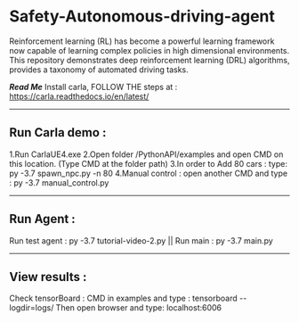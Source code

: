 # Safety-Autonomous-driving-agent
Reinforcement learning (RL) has become a powerful learning framework now capable of learning complex policies in high dimensional environments. This repository demonstrates deep reinforcement learning (DRL) algorithms, provides a taxonomy of automated driving tasks.




***Read Me***
Install carla, FOLLOW THE steps at : https://carla.readthedocs.io/en/latest/

----------------
Run Carla demo : 
----------------
 1.Run CarlaUE4.exe
 2.Open folder /PythonAPI/examples and open CMD on this location. (Type CMD at the folder path)
 3.In order to Add 80 cars : type: py -3.7 spawn_npc.py -n 80 
 4.Manual control : open another CMD and type : py -3.7 manual_control.py

----------------
Run Agent : 
----------------
Run test agent : py -3.7 tutorial-video-2.py            ||
Run main : py -3.7 main.py

----------------
View results : 
----------------
Check tensorBoard : CMD in examples and type : tensorboard --logdir=logs/
Then open browser and type: localhost:6006 
